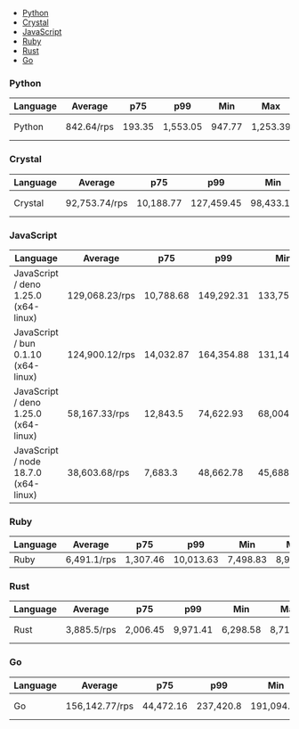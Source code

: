 <script src="https://cdn.jsdelivr.net/npm/apexcharts"></script>
- [Python](#http-python)
- [Crystal](#http-crystal)
- [JavaScript](#http-javascript)
- [Ruby](#http-ruby)
- [Rust](#http-rust)
- [Go](#http-go)

### <a name="http-python">Python</a>

| Language | Average    | p75    | p99      | Min    | Max      | Latency  |
| -------- | ---------- | ------ | -------- | ------ | -------- | -------- |
| Python   | 842.64/rps | 193.35 | 1,553.05 | 947.77 | 1,253.39 | 61.07 ms |


<div id="chart-27"></div>
<script>
new ApexCharts(document.querySelector('#chart-27'), {
                    chart: {
                        height: 320,
                        type: 'bar',
                        toolbar: {
                            show: true,
                        },
                        animations: {
                            enabled: true,
                        },
                    },
                    series: [
                        {
                            name: "http",
                            data: [{"x":"Python","y":842.6413681016869}]
                        }
                    ],
                    stroke: {
                        width: 1,
                        curve: "straight",
                    },
                    legend: {
                        show: true,
                        showForSingleSeries: true,
                        position: "bottom",
                    },
                    yaxis: {
                        labels: {
                            formatter: function (v) {
                    const time = v;
                    const locale = 'en-US';
                    const type = '/rps';

                    return `${Number(time.toFixed(2)).toLocaleString(locale)}${type}`;
                }
                        },
                        title: {
                            text: "requests per second"
                        },
                    },
                    dataLabels: {
                        formatter: function (v) {
                    const time = v;
                    const locale = 'en-US';
                    const type = '/rps';

                    return `${Number(time.toFixed(2)).toLocaleString(locale)}${type}`;
                }
                    },
                    xaxis: {
                        type: 'category',
                        labels: {
                            show: false,
                        },
                        tooltip: {
                            enabled: false,
                        },
                    },
                    plotOptions: {
                        bar: {
                            distributed: true
                        }
                    }
                }).render()
</script>

### <a name="http-crystal">Crystal</a>

| Language | Average       | p75       | p99        | Min       | Max        | Latency   |
| -------- | ------------- | --------- | ---------- | --------- | ---------- | --------- |
| Crystal  | 92,753.74/rps | 10,188.77 | 127,459.45 | 98,433.16 | 122,617.67 | 537.77 µs |


<div id="chart-28"></div>
<script>
new ApexCharts(document.querySelector('#chart-28'), {
                    chart: {
                        height: 320,
                        type: 'bar',
                        toolbar: {
                            show: true,
                        },
                        animations: {
                            enabled: true,
                        },
                    },
                    series: [
                        {
                            name: "http",
                            data: [{"x":"Crystal","y":92753.74212609377}]
                        }
                    ],
                    stroke: {
                        width: 1,
                        curve: "straight",
                    },
                    legend: {
                        show: true,
                        showForSingleSeries: true,
                        position: "bottom",
                    },
                    yaxis: {
                        labels: {
                            formatter: function (v) {
                    const time = v;
                    const locale = 'en-US';
                    const type = '/rps';

                    return `${Number(time.toFixed(2)).toLocaleString(locale)}${type}`;
                }
                        },
                        title: {
                            text: "requests per second"
                        },
                    },
                    dataLabels: {
                        formatter: function (v) {
                    const time = v;
                    const locale = 'en-US';
                    const type = '/rps';

                    return `${Number(time.toFixed(2)).toLocaleString(locale)}${type}`;
                }
                    },
                    xaxis: {
                        type: 'category',
                        labels: {
                            show: false,
                        },
                        tooltip: {
                            enabled: false,
                        },
                    },
                    plotOptions: {
                        bar: {
                            distributed: true
                        }
                    }
                }).render()
</script>

### <a name="http-javascript">JavaScript</a>

| Language                             | Average        | p75       | p99        | Min        | Max        | Latency   |
| ------------------------------------ | -------------- | --------- | ---------- | ---------- | ---------- | --------- |
| JavaScript / deno 1.25.0 (x64-linux) | 129,068.23/rps | 10,788.68 | 149,292.31 | 133,752.29 | 143,648.52 | 386.1 µs  |
| JavaScript / bun 0.1.10 (x64-linux)  | 124,900.12/rps | 14,032.87 | 164,354.88 | 131,149.46 | 153,430.97 | 399.03 µs |
| JavaScript / deno 1.25.0 (x64-linux) | 58,167.33/rps  | 12,843.5  | 74,622.93  | 68,004.27  | 73,487.69  | 858.14 µs |
| JavaScript / node 18.7.0 (x64-linux) | 38,603.68/rps  | 7,683.3   | 48,662.78  | 45,688.2   | 48,390.57  | 1.29 ms   |


<div id="chart-29"></div>
<script>
new ApexCharts(document.querySelector('#chart-29'), {
                    chart: {
                        height: 320,
                        type: 'bar',
                        toolbar: {
                            show: true,
                        },
                        animations: {
                            enabled: true,
                        },
                    },
                    series: [
                        {
                            name: "http",
                            data: [{"x":"JavaScript / bun 0.1.10 (x64-linux)","y":124900.11680362372},{"x":"JavaScript / deno 1.25.0 (x64-linux)","y":129068.22754886381},{"x":"JavaScript / node 18.7.0 (x64-linux)","y":38603.67572702694},{"x":"JavaScript / deno 1.25.0 (x64-linux)","y":58167.33069821851}]
                        }
                    ],
                    stroke: {
                        width: 1,
                        curve: "straight",
                    },
                    legend: {
                        show: true,
                        showForSingleSeries: true,
                        position: "bottom",
                    },
                    yaxis: {
                        labels: {
                            formatter: function (v) {
                    const time = v;
                    const locale = 'en-US';
                    const type = '/rps';

                    return `${Number(time.toFixed(2)).toLocaleString(locale)}${type}`;
                }
                        },
                        title: {
                            text: "requests per second"
                        },
                    },
                    dataLabels: {
                        formatter: function (v) {
                    const time = v;
                    const locale = 'en-US';
                    const type = '/rps';

                    return `${Number(time.toFixed(2)).toLocaleString(locale)}${type}`;
                }
                    },
                    xaxis: {
                        type: 'category',
                        labels: {
                            show: false,
                        },
                        tooltip: {
                            enabled: false,
                        },
                    },
                    plotOptions: {
                        bar: {
                            distributed: true
                        }
                    }
                }).render()
</script>

### <a name="http-ruby">Ruby</a>

| Language | Average     | p75      | p99       | Min      | Max      | Latency |
| -------- | ----------- | -------- | --------- | -------- | -------- | ------- |
| Ruby     | 6,491.1/rps | 1,307.46 | 10,013.63 | 7,498.83 | 8,970.87 | 7.7 ms  |


<div id="chart-30"></div>
<script>
new ApexCharts(document.querySelector('#chart-30'), {
                    chart: {
                        height: 320,
                        type: 'bar',
                        toolbar: {
                            show: true,
                        },
                        animations: {
                            enabled: true,
                        },
                    },
                    series: [
                        {
                            name: "http",
                            data: [{"x":"Ruby","y":6491.104083528587}]
                        }
                    ],
                    stroke: {
                        width: 1,
                        curve: "straight",
                    },
                    legend: {
                        show: true,
                        showForSingleSeries: true,
                        position: "bottom",
                    },
                    yaxis: {
                        labels: {
                            formatter: function (v) {
                    const time = v;
                    const locale = 'en-US';
                    const type = '/rps';

                    return `${Number(time.toFixed(2)).toLocaleString(locale)}${type}`;
                }
                        },
                        title: {
                            text: "requests per second"
                        },
                    },
                    dataLabels: {
                        formatter: function (v) {
                    const time = v;
                    const locale = 'en-US';
                    const type = '/rps';

                    return `${Number(time.toFixed(2)).toLocaleString(locale)}${type}`;
                }
                    },
                    xaxis: {
                        type: 'category',
                        labels: {
                            show: false,
                        },
                        tooltip: {
                            enabled: false,
                        },
                    },
                    plotOptions: {
                        bar: {
                            distributed: true
                        }
                    }
                }).render()
</script>

### <a name="http-rust">Rust</a>

| Language | Average     | p75      | p99      | Min      | Max      | Latency  |
| -------- | ----------- | -------- | -------- | -------- | -------- | -------- |
| Rust     | 3,885.5/rps | 2,006.45 | 9,971.41 | 6,298.58 | 8,719.44 | 12.87 ms |


<div id="chart-31"></div>
<script>
new ApexCharts(document.querySelector('#chart-31'), {
                    chart: {
                        height: 320,
                        type: 'bar',
                        toolbar: {
                            show: true,
                        },
                        animations: {
                            enabled: true,
                        },
                    },
                    series: [
                        {
                            name: "http",
                            data: [{"x":"Rust","y":3885.501343499964}]
                        }
                    ],
                    stroke: {
                        width: 1,
                        curve: "straight",
                    },
                    legend: {
                        show: true,
                        showForSingleSeries: true,
                        position: "bottom",
                    },
                    yaxis: {
                        labels: {
                            formatter: function (v) {
                    const time = v;
                    const locale = 'en-US';
                    const type = '/rps';

                    return `${Number(time.toFixed(2)).toLocaleString(locale)}${type}`;
                }
                        },
                        title: {
                            text: "requests per second"
                        },
                    },
                    dataLabels: {
                        formatter: function (v) {
                    const time = v;
                    const locale = 'en-US';
                    const type = '/rps';

                    return `${Number(time.toFixed(2)).toLocaleString(locale)}${type}`;
                }
                    },
                    xaxis: {
                        type: 'category',
                        labels: {
                            show: false,
                        },
                        tooltip: {
                            enabled: false,
                        },
                    },
                    plotOptions: {
                        bar: {
                            distributed: true
                        }
                    }
                }).render()
</script>

### <a name="http-go">Go</a>

| Language | Average        | p75       | p99       | Min        | Max        | Latency   |
| -------- | -------------- | --------- | --------- | ---------- | ---------- | --------- |
| Go       | 156,142.77/rps | 44,472.16 | 237,420.8 | 191,094.73 | 220,358.89 | 318.27 µs |


<div id="chart-32"></div>
<script>
new ApexCharts(document.querySelector('#chart-32'), {
                    chart: {
                        height: 320,
                        type: 'bar',
                        toolbar: {
                            show: true,
                        },
                        animations: {
                            enabled: true,
                        },
                    },
                    series: [
                        {
                            name: "http",
                            data: [{"x":"Go","y":156142.77346436743}]
                        }
                    ],
                    stroke: {
                        width: 1,
                        curve: "straight",
                    },
                    legend: {
                        show: true,
                        showForSingleSeries: true,
                        position: "bottom",
                    },
                    yaxis: {
                        labels: {
                            formatter: function (v) {
                    const time = v;
                    const locale = 'en-US';
                    const type = '/rps';

                    return `${Number(time.toFixed(2)).toLocaleString(locale)}${type}`;
                }
                        },
                        title: {
                            text: "requests per second"
                        },
                    },
                    dataLabels: {
                        formatter: function (v) {
                    const time = v;
                    const locale = 'en-US';
                    const type = '/rps';

                    return `${Number(time.toFixed(2)).toLocaleString(locale)}${type}`;
                }
                    },
                    xaxis: {
                        type: 'category',
                        labels: {
                            show: false,
                        },
                        tooltip: {
                            enabled: false,
                        },
                    },
                    plotOptions: {
                        bar: {
                            distributed: true
                        }
                    }
                }).render()
</script>

